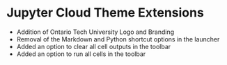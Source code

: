 # Jupyter Cloud Theme Extensions

- Addition of Ontario Tech University Logo and Branding
- Removal of the Markdown and Python shortcut options in the launcher
- Added an option to clear all cell outputs in the toolbar
- Added an option to run all cells in the toolbar